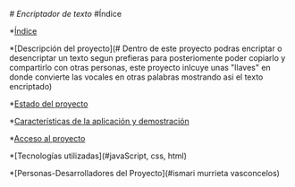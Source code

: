 <em> # Encriptador de texto </em>
#Índice

*[Índice](#)


*[Descripción del proyecto](# Dentro de este proyecto podras encriptar o desencriptar un texto segun prefieras para posteriomente poder copiarlo
y compartirlo con otras personas, este proyecto inlcuye unas "llaves" en donde convierte las vocales en otras palabras mostrando asi el texto encriptado)

*[Estado del proyecto](#concluido)

*[Características de la aplicación y demostración](#Características-de-la-aplicación-y-demostración)

*[Acceso al proyecto](#acceso-proyecto)

*[Tecnologías utilizadas](#javaScript, css, html)

*[Personas-Desarrolladores del Proyecto](#ismari murrieta vasconcelos)
